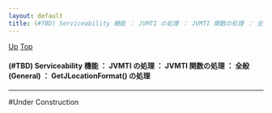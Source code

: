 ```yaml
---
layout: default
title: (#TBD) Serviceability 機能 ： JVMTI の処理 ： JVMTI 関数の処理 ： 全般 (General) ： GetJLocationFormat() の処理
---
```

[Up](noh4kNMurg.html) [Top](../index.html)

#### (#TBD) Serviceability 機能 ： JVMTI の処理 ： JVMTI 関数の処理 ： 全般 (General) ： GetJLocationFormat() の処理

--- 
#Under Construction






